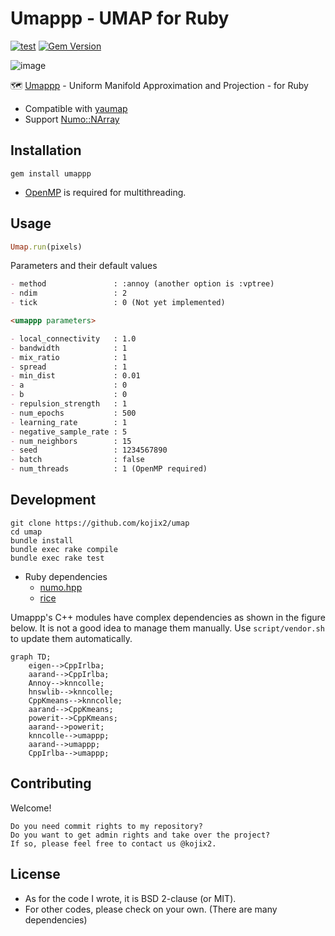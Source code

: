 # Umappp - UMAP for Ruby

[![test](https://github.com/kojix2/umap/actions/workflows/ci.yml/badge.svg)](https://github.com/kojix2/umap/actions/workflows/ci.yml)
[![Gem Version](https://badge.fury.io/rb/umappp.svg)](https://badge.fury.io/rb/umappp)

![image](https://user-images.githubusercontent.com/5798442/155692246-fa8e0fb0-33c2-4265-a1bf-228d4f80ebdb.png)

🗺️ [Umappp](https://github.com/LTLA/umappp) - Uniform Manifold Approximation and Projection - for Ruby

* Compatible with [yaumap](https://github.com/LTLA/yaumap)
* Support [Numo::NArray](https://github.com/ruby-numo/numo-narray)

## Installation


```
gem install umappp
```

* [OpenMP](https://www.openmp.org) is required for multithreading.

## Usage

```ruby
Umap.run(pixels)
```

Parameters and their default values

```markdown
- method               : :annoy (another option is :vptree)
- ndim                 : 2
- tick                 : 0 (Not yet implemented)

<umappp parameters>

- local_connectivity   : 1.0
- bandwidth            : 1
- mix_ratio            : 1
- spread               : 1
- min_dist             : 0.01
- a                    : 0
- b                    : 0
- repulsion_strength   : 1
- num_epochs           : 500
- learning_rate        : 1
- negative_sample_rate : 5
- num_neighbors        : 15
- seed                 : 1234567890
- batch                : false
- num_threads          : 1 (OpenMP required)
```

## Development

```
git clone https://github.com/kojix2/umap
cd umap
bundle install
bundle exec rake compile
bundle exec rake test
```

* Ruby dependencies
  * [numo.hpp](https://github.com/ankane/numo.hpp) 
  * [rice](https://github.com/jasonroelofs/rice)

Umappp's C++ modules have complex dependencies as shown in the figure below. It is not a good idea to manage them manually. Use `script/vendor.sh` to update them automatically.

```mermaid
graph TD;
    eigen-->CppIrlba;
    aarand-->CppIrlba;
    Annoy-->knncolle;
    hnswlib-->knncolle;
    CppKmeans-->knncolle;
    aarand-->CppKmeans;
    powerit-->CppKmeans;
    aarand-->powerit;
    knncolle-->umappp;
    aarand-->umappp;
    CppIrlba-->umappp;
```

## Contributing

Welcome!

    Do you need commit rights to my repository?
    Do you want to get admin rights and take over the project?
    If so, please feel free to contact us @kojix2.

## License

* As for the code I wrote, it is  BSD 2-clause (or MIT).
* For other codes, please check on your own. (There are many dependencies)
 
